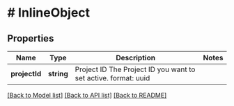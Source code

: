 # # InlineObject

## Properties

Name | Type | Description | Notes
------------ | ------------- | ------------- | -------------
**projectId** | **string** | Project ID  The Project ID you want to set active.  format: uuid |

[[Back to Model list]](../../README.md#models) [[Back to API list]](../../README.md#endpoints) [[Back to README]](../../README.md)
